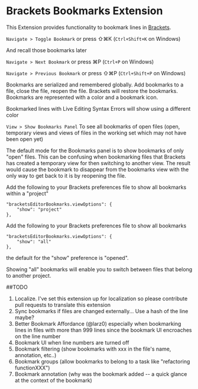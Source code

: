 Brackets Bookmarks Extension
============================

This Extension provides functionality to bookmark lines in [Brackets](https://github.com/adobe/brackets).  

`Navigate > Toggle Bookmark` or press ⇧⌘K (`Ctrl+Shift+K` on Windows)

And recall those bookmarks later

`Navigate > Next Bookmark` or press ⌘P (`Ctrl+P` on Windows)

`Navigate > Previous Bookmark` or press ⇧⌘P (`Ctrl+Shift+P` on Windows)

Bookmarks are serialized and remembered globally. Add bookmarks to a file, close the file, reopen the file. Brackets will restore the bookmarks. Bookmarks are represented with a color and a bookmark icon.

Bookmarked lines with Live Editing Syntax Errors will show using a different color

 `View > Show Bookmarks Panel` To see all bookmarks of open files (open, temporary views and views of files in the working set which may not have been open yet) 

The default mode for the Bookmarks panel is to show bookmarks of only "open" files.  This can be confusing when bookmarking files that Brackets has created a temporary view for then switching to another view. The result would cause the bookmark to disappear from the bookmarks view with the only way to get back to it is by reopening the file.

Add the following to your Brackets preferences file to show all bookmarks within a "project"

    "bracketsEditorBookmarks.viewOptions": {
        "show": "project"
    },


Add the following to your Brackets preferences file to show all bookmarks

    "bracketsEditorBookmarks.viewOptions": {
        "show": "all"
    },

the default for the "show" preference is "opened".  

Showing "all" bookmarks will enable you to switch between files that belong to another project.

##TODO
1. Localize. I've set this extension up for localization so please contribute pull requests to translate this extension
1. Sync bookmarks if files are changed externally... Use a hash of the line maybe?
1. Better Bookmark Affordance (@larz0) especially when bookmarking lines in files with more than 999 lines since the bookmark UI encroaches on the line number
1. Bookmark UI when line numbers are turned off 
1. Bookmark filtering (show bookmarks with xxx in the file's name, annotation, etc..)
1. Bookmark groups (allow bookmarks to belong to a task like "refactoring functionXXX")
1. Bookmark annotation (why was the bookmark added -- a quick glance at the context of the bookmark)
